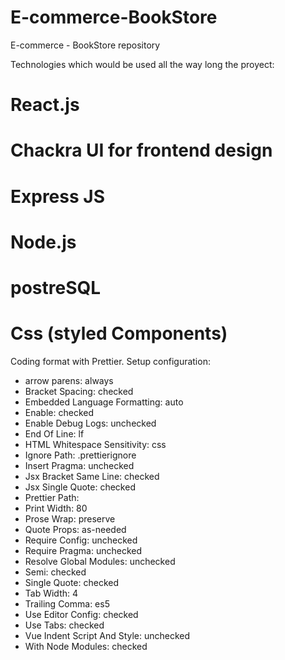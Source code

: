 # E-commerce-BookStore
E-commerce - BookStore repository

Technologies which would be used all the way long the proyect:

# React.js
# Chackra UI for frontend design
# Express JS
# Node.js
# postreSQL
# Css (styled Components)

Coding format with Prettier. Setup configuration:
* arrow parens: always
* Bracket Spacing: checked
* Embedded Language Formatting: auto
* Enable: checked
* Enable Debug Logs: unchecked
* End Of Line: lf
* HTML Whitespace Sensitivity: css
* Ignore Path: .prettierignore
* Insert Pragma: unchecked
* Jsx Bracket Same Line: checked
* Jsx Single Quote: checked
* Prettier Path: 
* Print Width: 80
* Prose Wrap: preserve
* Quote Props: as-needed
* Require Config: unchecked
* Require Pragma: unchecked
* Resolve Global Modules: unchecked
* Semi: checked
* Single Quote: checked
* Tab Width: 4
* Trailing Comma: es5
* Use Editor Config: checked
* Use Tabs: checked
* Vue Indent Script And Style: unchecked
* With Node Modules: checked
